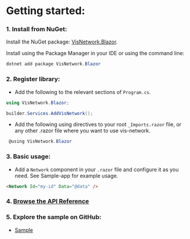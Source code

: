 # Getting started:

### 1. Install from NuGet:

Install the NuGet package: [VisNetwork.Blazor](https://www.nuget.org/packages/VisNetwork.Blazor/).

Install using the Package Manager in your IDE or using the command line:
```csharp
dotnet add package VisNetwork.Blazor
```

### 2. Register library:

* Add the following to the relevant sections of `Program.cs`.
```csharp
using VisNetwork.Blazor;

builder.Services.AddVisNetwork();
```

* Add the following using directives to your root `_Imports.razor` file, or any other .razor file where you want to use vis-network.
```cs
 @using VisNetwork.Blazor
```

### 3. Basic usage:

* Add a `Network` component in your `.razor` file and configure it as you need. See Sample-app for example usage.
```html
<Network Id="my-id" Data="@data" />
```

### 4. [Browse the API Reference](../api/index.md)

### 5. Explore the sample on GitHub:

 - [Sample](https://github.com/stiankroknes/VisNetwork.Blazor/tree/main/sample/VisNetwork.Blazor.Sample) 
